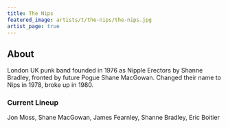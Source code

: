 ```yaml
---
title: The Nips
featured_image: artists/t/the-nips/the-nips.jpg
artist_page: true
---
```

## About

London UK punk band founded in 1976 as Nipple Erectors by Shanne Bradley, fronted by future Pogue Shane MacGowan. Changed their name to Nips in 1978, broke up in 1980.

### Current Lineup

Jon Moss, Shane MacGowan, James Fearnley, Shanne Bradley, Eric Boitier

